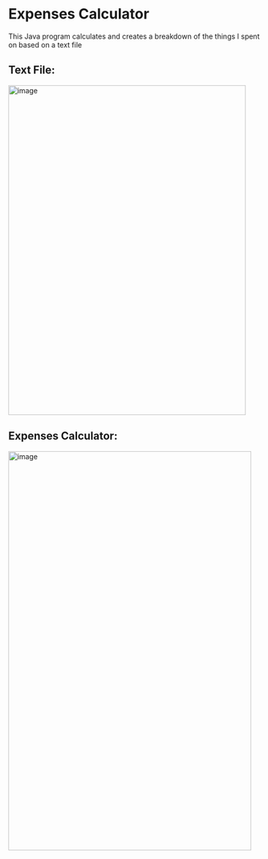 # Expenses Calculator

This Java program calculates and creates a breakdown of the things I spent on based on a text file

## Text File:
<img width="473" height="656" alt="image" src="https://github.com/user-attachments/assets/772ff94f-2de8-4868-9df6-377f7d12cfb0" />


## Expenses Calculator:
<img width="484" height="794" alt="image" src="https://github.com/user-attachments/assets/15e03212-5446-4d85-bf45-cb6b4d4ecb6c" />

